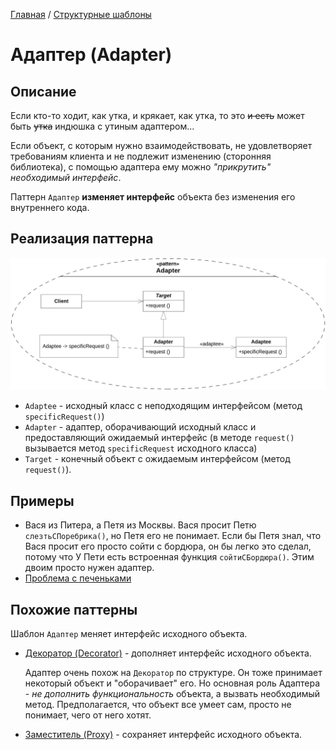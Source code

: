 [Главная](../..) / [Структурные шаблоны](..)

# Адаптер (Adapter)

## Описание

Если кто-то ходит, как утка, и крякает, как утка, то это ~~и есть~~ может быть ~~утка~~ индюшка с утиным адаптером...

Если объект, с которым нужно взаимодействовать, не удовлетворяет требованиям клиента и не подлежит изменению (сторонняя библиотека), с помощью адаптера ему можно *"прикрутить" необходимый интерфейс*.

Паттерн `Адаптер` **изменяет интерфейс** объекта без изменения его внутреннего кода.

## Реализация паттерна

![Схема паттерна Адаптер](./scheme/scheme.png)

* `Adaptee` - исходный класс с неподходящим интерфейсом (метод `specificRequest()`)
* `Adapter` - адаптер, оборачивающий исходный класс и предоставляющий ожидаемый интерфейс (в методе `request()` вызывается метод `specificRequest` исходного класса)
* `Target` - конечный объект с ожидаемым интерфейсом (метод `request()`).

## Примеры

* Вася из Питера, а Петя из Москвы. Вася просит Петю ```слезтьСПоребрика()```, но Петя его не понимает. Если бы Петя знал, что Вася просит его просто сойти с бордюра, он бы легко это сделал, потому что У Пети есть встроенная функция ```cойтиСБордюра()```. Этим двоим просто нужен адаптер.
* [Проблема с печеньками](./cookies)

## Похожие паттерны

Шаблон `Адаптер` меняет интерфейс исходного объекта.

* [Декоратор (Decorator)](../decorator) - дополняет интерфейс исходного объекта.

  Адаптер очень похож на `Декоратор` по структуре. Он тоже принимает некоторый объект и "оборачивает" его. Но основная роль Адаптера - *не дополнить функциональность* объекта, а вызвать необходимый метод. Предполагается, что объект все умеет сам, просто не понимает, чего от него хотят.

* [Заместитель (Proxy)](../proxy) - сохраняет интерфейс исходного объекта.






